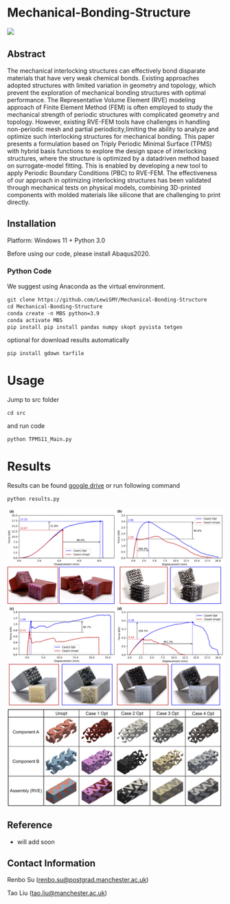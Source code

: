 # Mechanical-Bonding-Structure

![](DataSet/figures/teaser.jpg)

## Abstract
The mechanical interlocking structures can effectively bond disparate materials that have very weak chemical bonds. Existing approaches adopted structures with limited variation in geometry and topology, which prevent the exploration of mechanical bonding structures with optimal performance. The Representative Volume Element (RVE) modeling approach of Finite Element Method (FEM) is often employed to study the mechanical strength of periodic structures with complicated geometry and topology. However, existing RVE-FEM tools have challenges in handling non-periodic mesh and partial periodicity,limiting the ability to analyze and optimize such interlocking structures for mechanical bonding. This paper presents a formulation based on Triply Periodic Minimal Surface (TPMS) with hybrid basis functions to explore the design space of interlocking structures, where the structure is optimized by a datadriven method based on surrogate-model fitting. This is enabled by developing a new tool to apply Periodic Boundary Conditions (PBC) to RVE-FEM. The effectiveness of our approach in optimizing interlocking structures has been validated through mechanical tests on physical models, combining 3D-printed components with molded materials like silicone that are challenging to print directly.
## Installation
Platform: Windows 11 + Python 3.0

Before using our code, please install Abaqus2020.

### Python Code
We suggest using Anaconda as the virtual environment.
```
git clone https://github.com/LewiSMY/Mechanical-Bonding-Structure
cd Mechanical-Bonding-Structure
conda create -n MBS python=3.9
conda activate MBS
pip install pip install pandas numpy skopt pyvista tetgen 
```

optional for download results automatically
```
pip install gdown tarfile 
```

# Usage
Jump to src folder
```
cd src
```
and run code
```
python TPMS11_Main.py
```

# Results
Results can be found [google drive](https://drive.google.com/drive/folders/14tUD6OP2ZKzp_M64qTQty5Ov2nFCco_v?usp=drive_link) or run following command
```
python results.py
```

![](DataSet/figures/ExpRes1.jpg)
![](DataSet/figures/OptRes.jpg)

## Reference
+ will add soon

## Contact Information
Renbo Su     (renbo.su@postgrad.manchester.ac.uk)

Tao Liu      (tao.liu@manchester.ac.uk)

